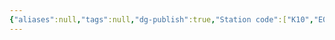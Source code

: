 ```yaml
---
{"aliases":null,"tags":null,"dg-publish":true,"Station code":["K10","E05"],"Universal Name":"","permalink":"/narrative/locations/worlds/quelmont/","dgPassFrontmatter":true}
---
```


